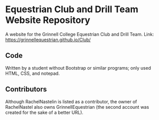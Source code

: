# Equestrian Club and Drill Team Website Repository
A website for the Grinnell College Equestrian Club and Drill Team. Link: https://grinnellequestrian.github.io/Club/
## Code
Written by a student without Bootstrap or similar programs; only used HTML, CSS, and notepad. 
## Contributors
Although RachelNastelin is listed as a contributor, the owner of RachelNastel also owns GrinnellEquestrian (the second account was created for the sake of a better URL).

